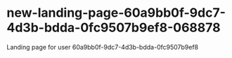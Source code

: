 # new-landing-page-60a9bb0f-9dc7-4d3b-bdda-0fc9507b9ef8-068878
Landing page for user 60a9bb0f-9dc7-4d3b-bdda-0fc9507b9ef8
